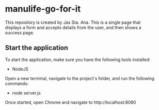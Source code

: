 # manulife-go-for-it

This repository is created by Jas Sta. Ana. This is a single page that displays a form and accepts details from the user, and then shows a success page.

## Start the application

To start the application, make sure you have the following tools installed:
- NodeJS

Open a new terminal, navigate to the project's folder, and run the following commands:

- node server.js

Once started, open Chrome and navigate to http://localhost:8080

